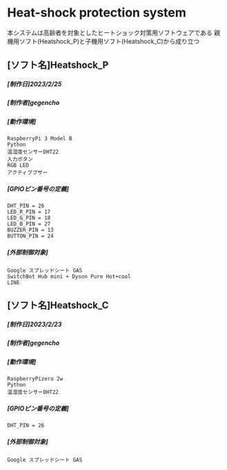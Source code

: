 # Heat-shock protection system
本システムは高齢者を対象としたヒートショック対策用ソフトウェアである
親機用ソフト(Heatshock_P)と子機用ソフト(Heatshock_C)から成り立つ

## [ソフト名]Heatshock_P

##### [制作日]2023/2/25

##### [制作者]gegencho

##### [動作環境]  
	RaspberryPi 3 Model B  
	Python  
	温湿度センサーDHT22
	入力ボタン  
	RGB LED
	アクティブブザー

##### [GPIOピン番号の定義]  
	DHT_PIN = 26  
	LED_R_PIN = 17  
	LED_G_PIN = 18  
	LED_B_PIN = 27  
	BUZZER_PIN = 13  
	BUTTON_PIN = 24  
 
##### [外部制御対象]	
	Google スプレッドシート GAS
	SwitchBot Hub mini + Dyson Pure Hot+cool
	LINE

## [ソフト名]Heatshock_C

##### [制作日]2023/2/23

##### [制作者]gegencho

##### [動作環境]  
	RaspberryPizero 2w  
	Python  
	温湿度センサーDHT22

##### [GPIOピン番号の定義]  
	DHT_PIN = 26
 
##### [外部制御対象]
	Google スプレッドシート GAS


